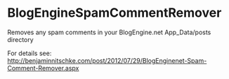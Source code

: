 BlogEngineSpamCommentRemover
============================

Removes any spam comments in your BlogEngine.net App_Data/posts directory

For details see:
http://benjaminnitschke.com/post/2012/07/29/BlogEnginenet-Spam-Comment-Remover.aspx